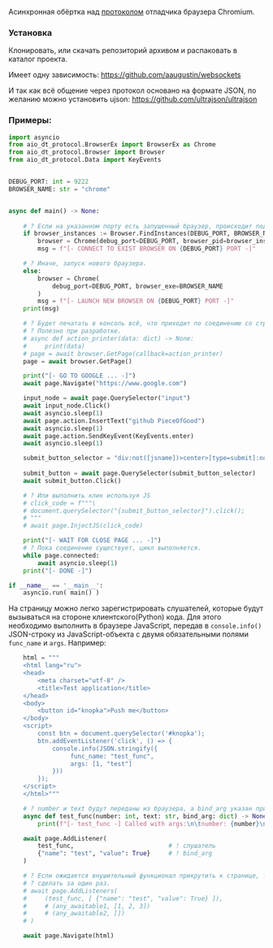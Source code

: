 Асинхронная обёртка над [протоколом](https://chromedevtools.github.io/devtools-protocol/) отладчика браузера Chromium.

### Установка
Клонировать, или скачать репозиторий архивом и распаковать в каталог проекта.

Имеет одну зависимость:
https://github.com/aaugustin/websockets

И так как всё общение через протокол основано на формате JSON, по желанию можно установить ujson:
https://github.com/ultrajson/ultrajson

### Примеры:
```python
import asyncio
from aio_dt_protocol.BrowserEx import BrowserEx as Chrome
from aio_dt_protocol.Browser import Browser
from aio_dt_protocol.Data import KeyEvents


DEBUG_PORT: int = 9222
BROWSER_NAME: str = "chrome"


async def main() -> None:
    
    # ? Если на указанном порту есть запущенный браузер, происходит подключение.
    if browser_instances := Browser.FindInstances(DEBUG_PORT, BROWSER_NAME):
        browser = Chrome(debug_port=DEBUG_PORT, browser_pid=browser_instances[DEBUG_PORT])
        msg = f"[- CONNECT TO EXIST BROWSER ON {DEBUG_PORT} PORT -]"

    # ? Иначе, запуск нового браузера.
    else:
        browser = Chrome(
            debug_port=DEBUG_PORT, browser_exe=BROWSER_NAME
        )
        msg = f"[- LAUNCH NEW BROWSER ON {DEBUG_PORT} PORT -]"
    print(msg)

    # ? Будет печатать в консоль всё, что приходит по соединению со страницей.
    # ? Полезно при разработке.
    # async def action_printer(data: dict) -> None:
    #     print(data)
    # page = await browser.GetPage(callback=action_printer)
    page = await browser.GetPage()

    print("[- GO TO GOOGLE ... -]")
    await page.Navigate("https://www.google.com")

    input_node = await page.QuerySelector("input")
    await input_node.Click()
    await asyncio.sleep(1)
    await page.action.InsertText("github PieceOfGood")
    await asyncio.sleep(1)
    await page.action.SendKeyEvent(KeyEvents.enter)
    await asyncio.sleep(1)

    submit_button_selector = "div:not([jsname])>center>[type=submit]:not([jsaction])"
    
    submit_button = await page.QuerySelector(submit_button_selector)
    await submit_button.Click()

    # ? Или выполнить клик используя JS
    # click_code = f"""\
    # document.querySelector("{submit_button_selector}").click();
    # """
    # await page.InjectJS(click_code)

    print("[- WAIT FOR CLOSE PAGE ... -]")
    # ? Пока соединение существует, цикл выполняется.
    while page.connected:
        await asyncio.sleep(1)
    print("[- DONE -]")

if __name__ == '__main__':
    asyncio.run( main() )
```

На страницу можно легко зарегистрировать слушателей, которые будут вызываться на стороне клиентского(Python) кода. Для этого необходимо выполнить в браузере JavaScript, передав в `console.info()` JSON-строку из JavaScript-объекта с двумя обязательными полями `func_name` и `args`. Например:

```python
    html = """
    <html lang="ru">
    <head>
        <meta charset="utf-8" />
        <title>Test application</title>
    </head>
    <body>
        <button id="knopka">Push me</button>
    </body>
    <script>
        const btn = document.querySelector('#knopka');
        btn.addEventListener('click', () => {
            console.info(JSON.stringify({
                 func_name: "test_func",
                 args: [1, "test"]
            }))
        });
    </script>
    </html>"""

    # ? number и text будут переданы из браузера, а bind_arg указан при регистрации
    async def test_func(number: int, text: str, bind_arg: dict) -> None:
        print(f"[- test_func -] Called with args:\n\tnumber: {number}\n\ttext: {text}\n\tbing_arg: {bind_arg}")

    await page.AddListener(
        test_func,                          # ! слушатель
        {"name": "test", "value": True}     # ! bind_arg
    )

    # ? Если ожидается внушительный функционал прикрутить к странице, то это можно
    # ? сделать за один раз.
    # await page.AddListeners(
    #     (test_func, [ {"name": "test", "value": True} ]),
    #     # (any_awaitable1, [1, 2, 3])
    #     # (any_awaitable2, [])
    # )

    await page.Navigate(html)
```
